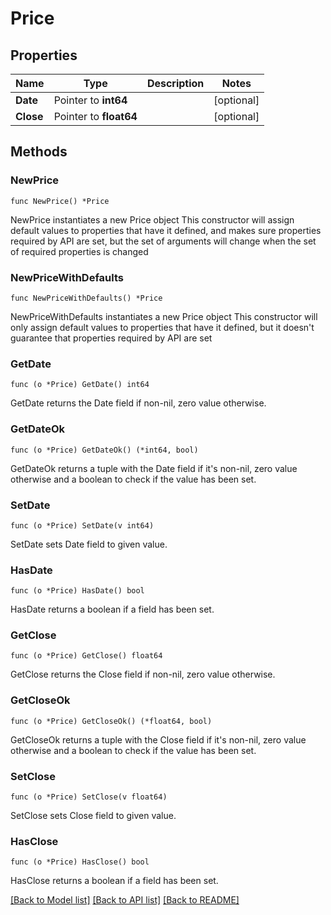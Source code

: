 # Price

## Properties

Name | Type | Description | Notes
------------ | ------------- | ------------- | -------------
**Date** | Pointer to **int64** |  | [optional] 
**Close** | Pointer to **float64** |  | [optional] 

## Methods

### NewPrice

`func NewPrice() *Price`

NewPrice instantiates a new Price object
This constructor will assign default values to properties that have it defined,
and makes sure properties required by API are set, but the set of arguments
will change when the set of required properties is changed

### NewPriceWithDefaults

`func NewPriceWithDefaults() *Price`

NewPriceWithDefaults instantiates a new Price object
This constructor will only assign default values to properties that have it defined,
but it doesn't guarantee that properties required by API are set

### GetDate

`func (o *Price) GetDate() int64`

GetDate returns the Date field if non-nil, zero value otherwise.

### GetDateOk

`func (o *Price) GetDateOk() (*int64, bool)`

GetDateOk returns a tuple with the Date field if it's non-nil, zero value otherwise
and a boolean to check if the value has been set.

### SetDate

`func (o *Price) SetDate(v int64)`

SetDate sets Date field to given value.

### HasDate

`func (o *Price) HasDate() bool`

HasDate returns a boolean if a field has been set.

### GetClose

`func (o *Price) GetClose() float64`

GetClose returns the Close field if non-nil, zero value otherwise.

### GetCloseOk

`func (o *Price) GetCloseOk() (*float64, bool)`

GetCloseOk returns a tuple with the Close field if it's non-nil, zero value otherwise
and a boolean to check if the value has been set.

### SetClose

`func (o *Price) SetClose(v float64)`

SetClose sets Close field to given value.

### HasClose

`func (o *Price) HasClose() bool`

HasClose returns a boolean if a field has been set.


[[Back to Model list]](../README.md#documentation-for-models) [[Back to API list]](../README.md#documentation-for-api-endpoints) [[Back to README]](../README.md)


